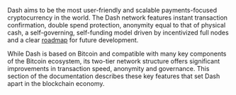 Dash aims to be the most user-friendly and scalable payments-focused cryptocurrency in the world. The Dash network features instant transaction confirmation, double spend protection, anonymity equal to that of physical cash, a self-governing, self-funding model driven by incentivized full nodes and a clear [roadmap](https://www.dash.org/roadmap/) for future development.

While Dash is based on Bitcoin and compatible with many key components of the Bitcoin ecosystem, its two-tier network structure offers significant improvements in transaction speed, anonymity and governance. This section of the documentation describes these key features that set Dash apart in the blockchain economy.